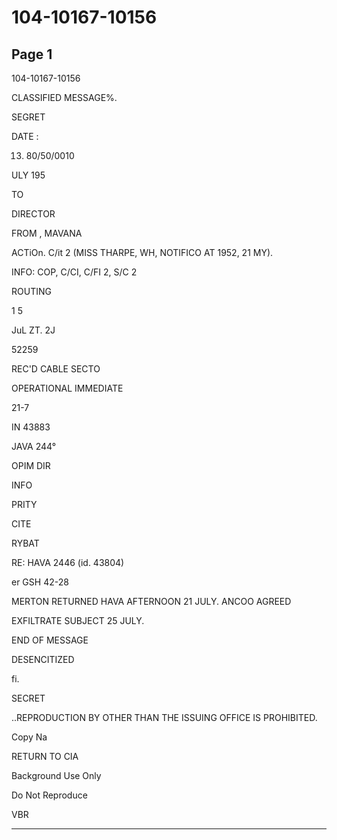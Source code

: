 # 104-10167-10156

## Page 1

104-10167-10156

CLASSIFIED MESSAGE%.

SEGRET

DATE :

13. 80/50/0010

ULY 195

TO

DIRECTOR

FROM , MAVANA

ACTiOn. C/it 2 (MISS THARPE, WH, NOTIFICO AT 1952, 21 MY).

INFO: COP, C/CI, C/FI 2, S/C 2

ROUTING

1 5

JuL ZT. 2J

52259

REC'D CABLE SECTO

OPERATIONAL IMMEDIATE

21-7

IN 43883

JAVA 244°

OPIM DIR

INFO

PRITY

CITE

RYBAT

RE: HAVA 2446 (id. 43804)

er GSH 42-28

MERTON RETURNED HAVA AFTERNOON 21 JULY. ANCOO AGREED

EXFILTRATE SUBJECT 25 JULY.

END OF MESSAGE

DESENCITIZED

fi.

SECRET

..REPRODUCTION BY OTHER THAN THE ISSUING OFFICE IS PROHIBITED.

Copy Na

RETURN TO CIA

Background Use Only

Do Not Reproduce

VBR

---

